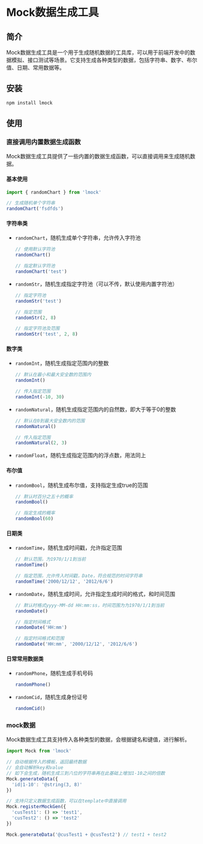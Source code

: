 # Mock数据生成工具

## 简介

Mock数据生成工具是一个用于生成随机数据的工具库，可以用于前端开发中的数据模拟、接口测试等场景。它支持生成各种类型的数据，包括字符串、数字、布尔值、日期、常用数据等。

## 安装

```bash
npm install lmock
```

## 使用

### 直接调用内置数据生成函数

Mock数据生成工具提供了一些内置的数据生成函数，可以直接调用来生成随机数据。
#### 基本使用
```ts
import { randomChart } from 'lmock'

// 生成随机单个字符串
randomChart('fsdfds')
```

#### 字符串类

- `randomChart`，随机生成单个字符串，允许传入字符池

  ```ts
  // 使用默认字符池
  randomChart()

  // 指定默认字符池
  randomChart('test')
  ```

- `randomStr`，随机生成指定字符池（可以不传，默认使用内置字符池）

  ```ts
  // 指定字符池
  randomStr('test')

  // 指定范围
  randomStr(2, 8)

  // 指定字符池及范围
  randomStr('test', 2, 8)
  ```

#### 数字类

- `randomInt`，随机生成指定范围内的整数

  ```ts
  // 默认在最小和最大安全数的范围内
  randomInt()

  // 传入指定范围
  randomInt(-10, 30)
  ```

- `randomNatural`，随机生成指定范围内的自然数，即大于等于0的整数

  ```ts
  // 默认在0到最大安全数内的范围
  randomNatural()

  // 传入指定范围
  randomNatural(2, 3)
  ```

- `randomFloat`，随机生成指定范围内的浮点数，用法同上

#### 布尔值

- `randomBool`，随机生成布尔值，支持指定生成true的范围

  ```ts
  // 默认时百分之五十的概率
  randomBool()

  // 指定生成的概率
  randomBool(60)
  ```

#### 日期类

- `randomTime`，随机生成时间戳，允许指定范围

  ```ts
  // 默认范围，为1970/1/1到当前
  randomTime()

  // 指定范围，允许传入时间戳，Date，符合规范的时间字符串
  randomTime('2000/12/12', '2012/6/6')
  ```

- `randomDate`，随机生成时间，允许指定生成时间的格式，和时间范围

  ```ts
  // 默认时格式yyyy-MM-dd HH:mm:ss，时间范围为为1970/1/1到当前
  randomDate()

  // 指定时间格式
  randomDate('HH:mm')

  // 指定时间格式和范围
  randomDate('HH:mm', '2000/12/12', '2012/6/6')
  ```

#### 日常常用数据类

- `randomPhone`，随机生成手机号码

  ```ts
  randomPhone()
  ```

- `randomCid`，随机生成身份证号

  ```ts
  randomCid()
  ```

### mock数据

Mock数据生成工具支持传入各种类型的数据，会根据键名和键值，进行解析。

```ts
import Mock from 'lmock'

// 自动根据传入的模板，返回最终数据
// 会自动解析key和value
// 如下会生成，随机生成三到八位的字符串再在此基础上增加1-10之间的倍数
Mock.generateData({
  'id|1-10': '@string(3, 8)'
})

// 支持只定义数据生成函数，可以在template中直接调用
Mock.registerMockGen({
  'cusTest1': () => 'test1',
  'cusTest2': () => 'test2'
})

Mock.generateData('@cusTest1 + @cusTest2') // test1 + test2
```